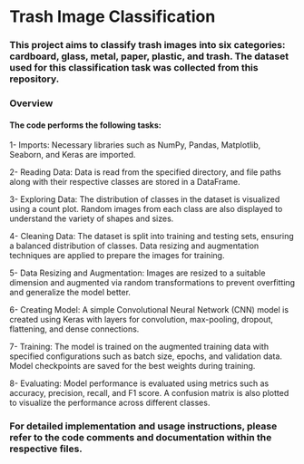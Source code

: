 # Trash Image Classification

### This project aims to classify trash images into six categories: cardboard, glass, metal, paper, plastic, and trash. The dataset used for this classification task was collected from this repository.

### Overview

#### The code performs the following tasks:

1- Imports: Necessary libraries such as NumPy, Pandas, Matplotlib, Seaborn, and Keras are imported.

2- Reading Data: Data is read from the specified directory, and file paths along with their respective classes are stored in a DataFrame.

3- Exploring Data: The distribution of classes in the dataset is visualized using a count plot. Random images from each class are also displayed to understand the variety of shapes and sizes.

4- Cleaning Data: The dataset is split into training and testing sets, ensuring a balanced distribution of classes. Data resizing and augmentation techniques are applied to prepare the images for training.

5- Data Resizing and Augmentation: Images are resized to a suitable dimension and augmented via random transformations to prevent overfitting and generalize the model better.

6- Creating Model: A simple Convolutional Neural Network (CNN) model is created using Keras with layers for convolution, max-pooling, dropout, flattening, and dense connections.

7- Training: The model is trained on the augmented training data with specified configurations such as batch size, epochs, and validation data. Model checkpoints are saved for the best weights during training.

8- Evaluating: Model performance is evaluated using metrics such as accuracy, precision, recall, and F1 score. A confusion matrix is also plotted to visualize the performance across different classes.

### For detailed implementation and usage instructions, please refer to the code comments and documentation within the respective files.

